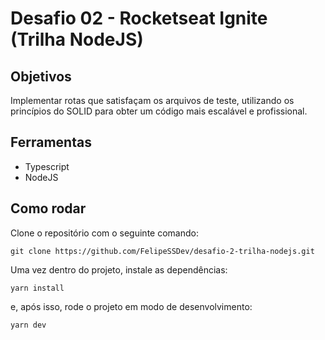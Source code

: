 # Desafio 02 - Rocketseat Ignite (Trilha NodeJS)

## Objetivos

Implementar rotas que satisfaçam os arquivos de teste, utilizando os princípios do SOLID para obter um código mais escalável e profissional.

## Ferramentas

- Typescript
- NodeJS

## Como rodar

Clone o repositório com o seguinte comando:
```
git clone https://github.com/FelipeSSDev/desafio-2-trilha-nodejs.git
```

Uma vez dentro do projeto, instale as dependências:
```
yarn install
```

e, após isso, rode o projeto em modo de desenvolvimento:
```
yarn dev
```